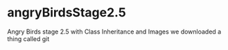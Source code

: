 # angryBirdsStage2.5
Angry Birds stage 2.5 with Class Inheritance and Images
we downloaded a thing called git